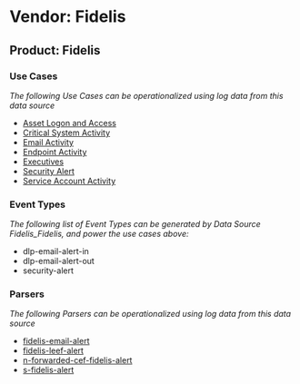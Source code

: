 Vendor: Fidelis
===============
Product: Fidelis
----------------

### Use Cases

_The following Use Cases can be operationalized using log data from this data source_

* [Asset Logon and Access](../UseCases/usecase_asset_logon_and_access.md)
* [Critical System Activity](../UseCases/usecase_critical_system_activity.md)
* [Email Activity](../UseCases/usecase_email_activity.md)
* [Endpoint Activity](../UseCases/usecase_endpoint_activity.md)
* [Executives](../UseCases/usecase_executives.md)
* [Security Alert](../UseCases/usecase_security_alert.md)
* [Service Account Activity](../UseCases/usecase_service_account_activity.md)


### Event Types

_The following list of Event Types can be generated by Data Source Fidelis_Fidelis, and power the use cases above:_

- dlp-email-alert-in
- dlp-email-alert-out
- security-alert


### Parsers

_The following Parsers can be operationalized using log data from this data source_

* [fidelis-email-alert](../Parsers/parserContent_fidelis-email-alert.md)
* [fidelis-leef-alert](../Parsers/parserContent_fidelis-leef-alert.md)
* [n-forwarded-cef-fidelis-alert](../Parsers/parserContent_n-forwarded-cef-fidelis-alert.md)
* [s-fidelis-alert](../Parsers/parserContent_s-fidelis-alert.md)
